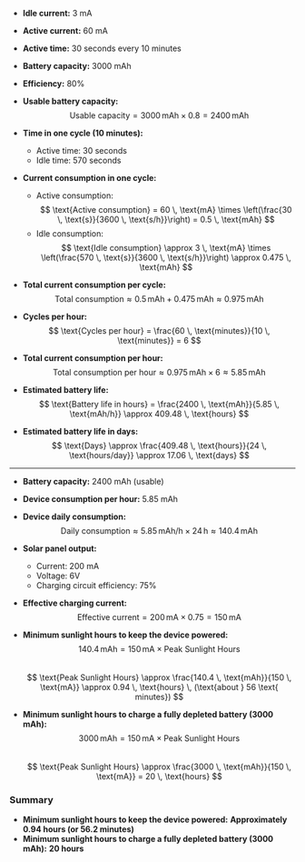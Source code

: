 - **Idle current:** 3 mA
- **Active current:** 60 mA
- **Active time:** 30 seconds every 10 minutes
- **Battery capacity:** 3000 mAh
- **Efficiency:** 80%

- **Usable battery capacity:**  
  $$ \text{Usable capacity} = 3000 \, \text{mAh} \times 0.8 = 2400 \, \text{mAh} $$

- **Time in one cycle (10 minutes):**  
  - Active time: 30 seconds  
  - Idle time: 570 seconds

- **Current consumption in one cycle:**  
  - Active consumption:  
    $$ \text{Active consumption} = 60 \, \text{mA} \times \left(\frac{30 \, \text{s}}{3600 \, \text{s/h}}\right) = 0.5 \, \text{mAh} $$  
  - Idle consumption:  
    $$ \text{Idle consumption} \approx 3 \, \text{mA} \times \left(\frac{570 \, \text{s}}{3600 \, \text{s/h}}\right) \approx 0.475 \, \text{mAh} $$  

- **Total current consumption per cycle:**  
  $$ \text{Total consumption} \approx 0.5 \, \text{mAh} + 0.475 \, \text{mAh} \approx 0.975 \, \text{mAh} $$

- **Cycles per hour:**  
  $$ \text{Cycles per hour} = \frac{60 \, \text{minutes}}{10 \, \text{minutes}} = 6 $$

- **Total current consumption per hour:**  
  $$ \text{Total consumption per hour} \approx 0.975 \, \text{mAh} \times 6 \approx 5.85 \, \text{mAh} $$

- **Estimated battery life:**  
  $$ \text{Battery life in hours} = \frac{2400 \, \text{mAh}}{5.85 \, \text{mAh/h}} \approx 409.48 \, \text{hours} $$

- **Estimated battery life in days:**  
  $$ \text{Days} \approx \frac{409.48 \, \text{hours}}{24 \, \text{hours/day}} \approx 17.06 \, \text{days} $$

---

- **Battery capacity:** 2400 mAh (usable)
- **Device consumption per hour:** 5.85 mAh
- **Device daily consumption:**  
  $$ \text{Daily consumption} \approx 5.85 \, \text{mAh/h} \times 24 \, \text{h} \approx 140.4 \, \text{mAh} $$

- **Solar panel output:**  
  - Current: 200 mA  
  - Voltage: 6V  
  - Charging circuit efficiency: 75%

- **Effective charging current:**  
  $$ \text{Effective current} = 200 \, \text{mA} \times 0.75 = 150 \, \text{mA} $$

- **Minimum sunlight hours to keep the device powered:**  
  $$ 140.4 \, \text{mAh} = 150 \, \text{mA} \times \text{Peak Sunlight Hours} $$  
  $$ \text{Peak Sunlight Hours} \approx \frac{140.4 \, \text{mAh}}{150 \, \text{mA}} \approx 0.94 \, \text{hours} \, (\text{about } 56 \text{ minutes}) $$

- **Minimum sunlight hours to charge a fully depleted battery (3000 mAh):**  
  $$ 3000 \, \text{mAh} = 150 \, \text{mA} \times \text{Peak Sunlight Hours} $$  
  $$ \text{Peak Sunlight Hours} \approx \frac{3000 \, \text{mAh}}{150 \, \text{mA}} = 20 \, \text{hours} $$

### Summary
- **Minimum sunlight hours to keep the device powered:** **Approximately 0.94 hours (or 56.2 minutes)**
- **Minimum sunlight hours to charge a fully depleted battery (3000 mAh):** **20 hours**
